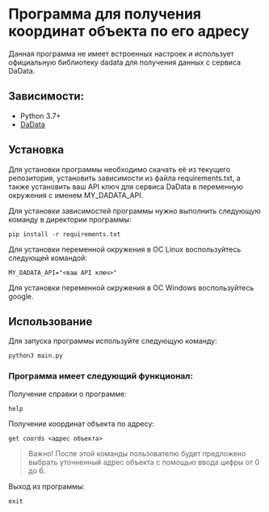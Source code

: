 # Программа для получения координат объекта по его адресу

Данная программа не имеет встроенных настроек и использует официальную библиотеку dadata для получения данных с сервиса DaData.

## Зависимости:

-   Python 3.7+
-   [DaData](https://github.com/hflabs/dadata-py)

## Установка

Для установки программы необходимо скачать её из текущего репозитория, установить зависимости из файла requirements.txt,
а также установить ваш API ключ для сервиса DaData в переменную окружения с именем MY_DADATA_API.

Для установки зависимостей программы нужно выполнить следующую команду в директории программы:

```
pip install -r requirements.txt
```

Для установки переменной окружения в ОС Linux воспользуйтесь следующей командой:

```
MY_DADATA_API="<ваш API ключ>"
```

Для установки переменной окружения в ОС Windows воспользуйтесь google.

## Использование

Для запуска программы используйте следующую команду:
```
python3 main.py
```

### Программа имеет следующий функционал:

Получение справки о программе:
```
help
```

Получение координат объекта по адресу:
```
get coords <адрес объекта>
```
> Важно! После этой команды пользователю будет предложено выбрать уточненный адрес объекта с помощью ввода цифры от 0 до 6.

Выход из программы:
```
exit
```


